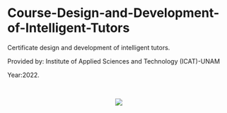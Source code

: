 # Course-Design-and-Development-of-Intelligent-Tutors
Certificate design and development of intelligent tutors.

Provided by: Institute of Applied Sciences and Technology (ICAT)-UNAM

Year:2022.

<br>
<p align="center">
<img src="https://user-images.githubusercontent.com/47467891/178885625-83643d73-1055-4546-bb7a-f09ef3b78afa.png">
</p>
